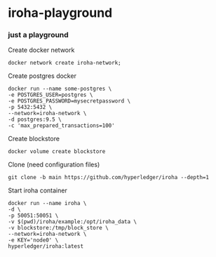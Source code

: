# iroha-playground
### just a playground
Create docker network
```
docker network create iroha-network;
```
Create postgres docker
```
docker run --name some-postgres \
-e POSTGRES_USER=postgres \
-e POSTGRES_PASSWORD=mysecretpassword \
-p 5432:5432 \
--network=iroha-network \
-d postgres:9.5 \
-c 'max_prepared_transactions=100'
```
Create blockstore
```
docker volume create blockstore
```
Clone (need configuration files)
```
git clone -b main https://github.com/hyperledger/iroha --depth=1
```
Start iroha container
```
docker run --name iroha \
-d \
-p 50051:50051 \
-v $(pwd)/iroha/example:/opt/iroha_data \
-v blockstore:/tmp/block_store \
--network=iroha-network \
-e KEY='node0' \
hyperledger/iroha:latest
```
